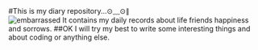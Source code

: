 #This is my diary repository...⊙﹏⊙∥    
![embarrassed](https://ss0.baidu.com/6ONWsjip0QIZ8tyhnq/it/u=156450846,1014404367&fm=58)
It contains my daily records about  life friends happiness and sorrows.
##OK I will try my best to write some interesting things and about coding or anything else.

